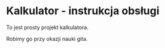 # Kalkulator - instrukcja obsługi
To jest prosty projekt kalkulatora. 

Robimy go przy okazji nauki gita.
